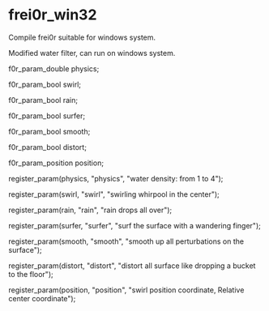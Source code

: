 # frei0r_win32
Compile frei0r suitable for windows system.

Modified water filter, can run on windows system.

  f0r_param_double physics;
  
  f0r_param_bool swirl;
  
  f0r_param_bool rain;
  
  f0r_param_bool surfer;
  
  f0r_param_bool smooth;
  
  f0r_param_bool distort;
  
  f0r_param_position position;
  
  register_param(physics, "physics", "water density: from 1 to 4");
  
  register_param(swirl, "swirl", "swirling whirpool in the center");
  
  register_param(rain, "rain", "rain drops all over");
  
  register_param(surfer, "surfer", "surf the surface with a wandering finger");
  
  register_param(smooth, "smooth", "smooth up all perturbations on the surface");
  
  register_param(distort, "distort", "distort all surface like dropping a bucket to the floor");
  
  register_param(position, "position", "swirl position coordinate, Relative center coordinate");
